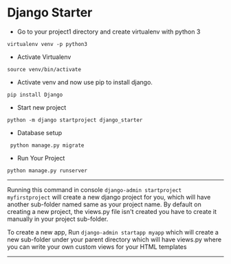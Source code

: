 # Django Starter

- Go to your project1 directory and create virtualenv with python 3

```
virtualenv venv -p python3
```

- Activate Virtualenv

```
source venv/bin/activate
```

- Activate venv and now use pip to install django.

```
pip install Django
```

- Start new project

```
python -m django startproject django_starter
```

- Database setup

```
 python manage.py migrate
```

- Run Your Project

```
python manage.py runserver
```

---

Running this command in console `django-admin startproject myfirstproject` will create a new django project for you, which will have another sub-folder named same as your project name. By default on creating a new project, the views.py file isn't created you have to create it manually in your project sub-folder.

To create a new app, Run `django-admin startapp myapp` which will create a new sub-folder under your parent directory which will have views.py where you can write your own custom views for your HTML templates

---

